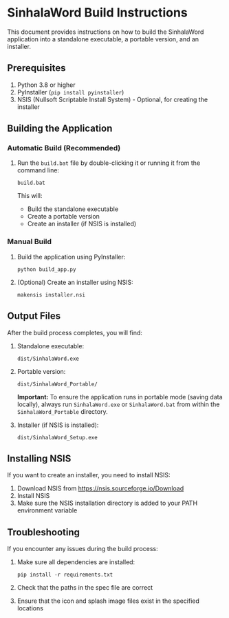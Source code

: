 # SinhalaWord Build Instructions

This document provides instructions on how to build the SinhalaWord application into a standalone executable, a portable version, and an installer.

## Prerequisites

1. Python 3.8 or higher
2. PyInstaller (`pip install pyinstaller`)
3. NSIS (Nullsoft Scriptable Install System) - Optional, for creating the installer

## Building the Application

### Automatic Build (Recommended)

1. Run the `build.bat` file by double-clicking it or running it from the command line:
   ```
   build.bat
   ```

   This will:
   - Build the standalone executable
   - Create a portable version
   - Create an installer (if NSIS is installed)

### Manual Build

1. Build the application using PyInstaller:
   ```
   python build_app.py
   ```

2. (Optional) Create an installer using NSIS:
   ```
   makensis installer.nsi
   ```

## Output Files

After the build process completes, you will find:

1. Standalone executable:
   ```
   dist/SinhalaWord.exe
   ```

2. Portable version:
   ```
   dist/SinhalaWord_Portable/
   ```
   **Important:** To ensure the application runs in portable mode (saving data locally), always run `SinhalaWord.exe` or `SinhalaWord.bat` from within the `SinhalaWord_Portable` directory.

3. Installer (if NSIS is installed):
   ```
   dist/SinhalaWord_Setup.exe
   ```

## Installing NSIS

If you want to create an installer, you need to install NSIS:

1. Download NSIS from https://nsis.sourceforge.io/Download
2. Install NSIS
3. Make sure the NSIS installation directory is added to your PATH environment variable

## Troubleshooting

If you encounter any issues during the build process:

1. Make sure all dependencies are installed:
   ```
   pip install -r requirements.txt
   ```

2. Check that the paths in the spec file are correct
3. Ensure that the icon and splash image files exist in the specified locations
